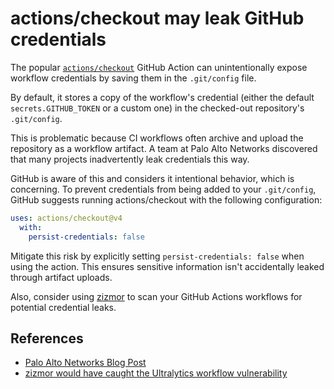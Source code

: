 # actions/checkout may leak GitHub credentials

The popular [`actions/checkout`](https://github.com/actions/checkout) GitHub
Action can unintentionally expose workflow credentials by saving them in the
`.git/config` file.

By default, it stores a copy of the workflow's credential (either the default
`secrets.GITHUB_TOKEN` or a custom one) in the checked-out repository's
`.git/config`.

This is problematic because CI workflows often archive and upload the repository
as a workflow artifact. A team at Palo Alto Networks discovered that many
projects inadvertently leak credentials this way.

GitHub is aware of this and considers it intentional behavior, which is
concerning. To prevent credentials from being added to your `.git/config`,
GitHub suggests running actions/checkout with the following configuration:

```yml
uses: actions/checkout@v4
  with:
    persist-credentials: false
```

Mitigate this risk by explicitly setting `persist-credentials: false` when using
the action. This ensures sensitive information isn't accidentally leaked through
artifact uploads.

Also, consider using [zizmor](https://github.com/woodruffw/zizmor) to scan your GitHub Actions
workflows for potential credential leaks.

## References

- [Palo Alto Networks Blog Post](https://unit42.paloaltonetworks.com/github-repo-artifacts-leak-tokens/)
- [zizmor would have caught the Ultralytics workflow vulnerability](https://blog.yossarian.net/2024/12/06/zizmor-ultralytics-injection)
